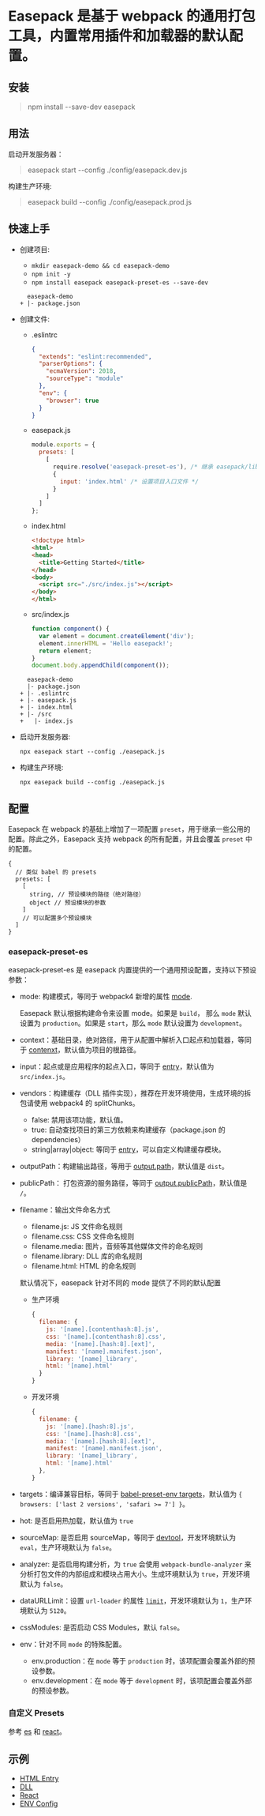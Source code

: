 Easepack 是基于 webpack 的通用打包工具，内置常用插件和加载器的默认配置。
========

## 安装

> npm install --save-dev easepack

## 用法

启动开发服务器：

> easepack start --config ./config/easepack.dev.js

构建生产环境:

> easepack build --config ./config/easepack.prod.js

## 快速上手

- 创建项目:

    - `mkdir easepack-demo && cd easepack-demo`
    - `npm init -y`
    - `npm install easepack easepack-preset-es --save-dev`

    ```
      easepack-demo
    + |- package.json
    ```

- 创建文件:

    - .eslintrc

        ```json
        {
          "extends": "eslint:recommended",
          "parserOptions": {
            "ecmaVersion": 2018,
            "sourceType": "module"
          },
          "env": {
            "browser": true
          }
        }
        ```

    - easepack.js

        ```javascript
        module.exports = {
          presets: [
            [
              require.resolve('easepack-preset-es'), /* 继承 easepack/lib/config/es 的配置 */
              {
                input: 'index.html' /* 设置项目入口文件 */
              }
            ]
          ]
        };
        ```

    - index.html

        ```html
        <!doctype html>
        <html>
        <head>
          <title>Getting Started</title>
        </head>
        <body>
          <script src="./src/index.js"></script>
        </body>
        </html>
        ```

    - src/index.js

        ```javascript
        function component() {
          var element = document.createElement('div');
          element.innerHTML = 'Hello easepack!';
          return element;
        }
        document.body.appendChild(component());
        ```

    ```
      easepack-demo
      |- package.json
    + |- .eslintrc
    + |- easepack.js
    + |- index.html
    + |- /src
    +   |- index.js
    ```

- 启动开发服务器:

    `npx easepack start --config ./easepack.js`

- 构建生产环境:

    `npx easepack build --config ./easepack.js`

## 配置

Easepack 在 webpack 的基础上增加了一项配置 `preset`，用于继承一些公用的配置。除此之外，Easepack 支持 webpack 的所有配置，并且会覆盖 `preset` 中的配置。
```
{
  // 类似 babel 的 presets
  presets: [
    [
      string, // 预设模块的路径（绝对路径）
      object // 预设模块的参数
    ]
    // 可以配置多个预设模块
  ]
}
```

### easepack-preset-es

easepack-preset-es 是 easepack 内置提供的一个通用预设配置，支持以下预设参数：

- mode: 构建模式，等同于 webpack4 新增的属性 [mode](https://webpack.js.org/concepts/mode).

    Easepack 默认根据构建命令来设置 mode。如果是 `build`， 那么 `mode` 默认设置为 `production`。如果是 `start`，那么 `mode` 默认设置为 `development`。

- context：基础目录，绝对路径，用于从配置中解析入口起点和加载器，等同于 [contenxt](https://webpack.js.org/configuration/entry-context/#context)，默认值为项目的根路径。
- input：起点或是应用程序的起点入口，等同于 [entry](https://webpack.js.org/configuration/entry-context/#entry)，默认值为 `src/index.js`。
- vendors：构建缓存（DLL 插件实现），推荐在开发环境使用，生成环境的拆包请使用 webpack4 的 splitChunks。

    - false: 禁用该项功能，默认值。
    - true: 自动查找项目的第三方依赖来构建缓存（package.json 的 dependencies）
    - string|array|object: 等同于 [entry](https://webpack.js.org/configuration/entry-context/#entry)，可以自定义构建缓存模块。

- outputPath：构建输出路径，等用于 [output.path](https://webpack.js.org/configuration/output/#output-path)，默认值是 `dist`。
- publicPath： 打包资源的服务路径，等同于 [output.publicPath](https://webpack.js.org/configuration/output/#output-publicpath)，默认值是 `/`。
- filename：输出文件命名方式

    - filename.js: JS 文件命名规则
    - filename.css: CSS 文件命名规则
    - filename.media: 图片，音频等其他媒体文件的命名规则
    - filename.library: DLL 库的命名规则
    - filename.html: HTML 的命名规则

    默认情况下，easepack 针对不同的 mode 提供了不同的默认配置

    - 生产环境

        ```javascript
        {
          filename: {
            js: '[name].[contenthash:8].js',
            css: '[name].[contenthash:8].css',
            media: '[name].[hash:8].[ext]',
            manifest: '[name].manifest.json',
            library: '[name]_library',
            html: '[name].html'
          }
        }
        ```

    - 开发环境

        ```javascript
        {
          filename: {
            js: '[name].[hash:8].js',
            css: '[name].[hash:8].css',
            media: '[name].[hash:8].[ext]',
            manifest: '[name].manifest.json',
            library: '[name]_library',
            html: '[name].html'
          },
        }
        ```

- targets：编译兼容目标，等同于 [babel-preset-env targets](https://babeljs.io/docs/plugins/preset-env/)，默认值为 `{ browsers: ['last 2 versions', 'safari >= 7'] }`。
- hot: 是否启用热加载，默认值为 `true`
- sourceMap: 是否启用 sourceMap，等同于 [devtool](https://webpack.js.org/configuration/devtool/)，开发环境默认为 `eval`，生产环境默认为 `false`。
- analyzer: 是否启用构建分析，为 `true` 会使用 `webpack-bundle-analyzer` 来分析打包文件的内部组成和模块占用大小。生成环境默认为 `true`，开发环境默认为 `false`。
- dataURLLimit：设置 `url-loader` 的属性 [`limit`](https://github.com/webpack-contrib/url-loader#limit)，开发环境默认为 `1`，生产环境默认为 `5120`。
- cssModules: 是否启动 CSS Modules，默认 `false`。
- env：针对不同 `mode` 的特殊配置。

    - env.production：在 `mode` 等于 `production` 时，该项配置会覆盖外部的预设参数。
    - env.development：在 `mode` 等于 `development` 时，该项配置会覆盖外部的预设参数。

### 自定义 Presets

参考 [es](./src/config/es.js) 和 [react](./src/config/react.js)。

## 示例

- [HTML Entry](./examples/entry)
- [DLL](./examples/vendors)
- [React](./examples/react)
- [ENV Config](./examples/env)

